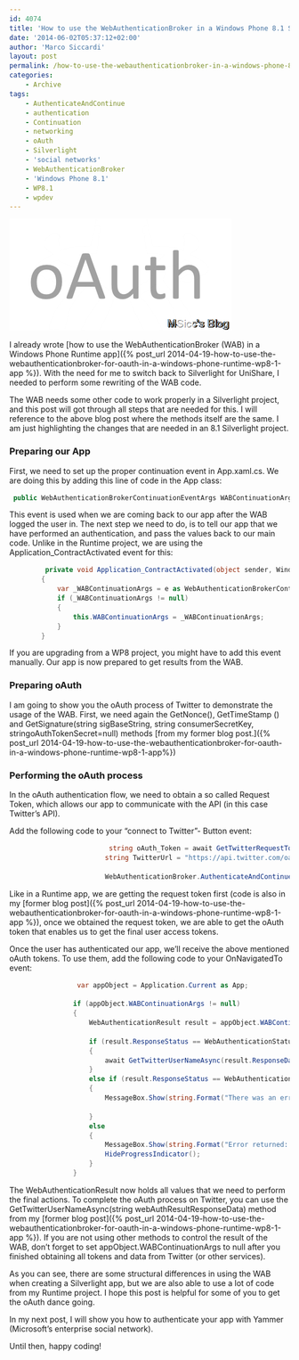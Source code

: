 ```yaml
---
id: 4074
title: 'How to use the WebAuthenticationBroker in a Windows Phone 8.1 Silverlight app'
date: '2014-06-02T05:37:12+02:00'
author: 'Marco Siccardi'
layout: post
permalink: /how-to-use-the-webauthenticationbroker-in-a-windows-phone-8-1-silverlight-app/
categories:
    - Archive
tags:
    - AuthenticateAndContinue
    - authentication
    - Continuation
    - networking
    - oAuth
    - Silverlight
    - 'social networks'
    - WebAuthenticationBroker
    - 'Windows Phone 8.1'
    - WP8.1
    - wpdev
---
```


![oAuthDance](/assets/img/2014/06/oAuthDance.png "oAuthDance")

I already wrote [how to use the WebAuthenticationBroker (WAB) in a Windows Phone Runtime app]({% post_url 2014-04-19-how-to-use-the-webauthenticationbroker-for-oauth-in-a-windows-phone-runtime-wp8-1-app %}). With the need for me to switch back to Silverlight for UniShare, I needed to perform some rewriting of the WAB code.

The WAB needs some other code to work properly in a Silverlight project, and this post will got through all steps that are needed for this. I will reference to the above blog post where the methods itself are the same. I am just highlighting the changes that are needed in an 8.1 Silverlight project.

### Preparing our App

First, we need to set up the proper continuation event in App.xaml.cs. We are doing this by adding this line of code in the App class:

``` csharp
 public WebAuthenticationBrokerContinuationEventArgs WABContinuationArgs { get; set; }
```
 
This event is used when we are coming back to our app after the WAB logged the user in. The next step we need to do, is to tell our app that we have performed an authentication, and pass the values back to our main code. Unlike in the Runtime project, we are using the Application\_ContractActivated event for this:

``` csharp
         private void Application_ContractActivated(object sender, Windows.ApplicationModel.Activation.IActivatedEventArgs e)
        {
            var _WABContinuationArgs = e as WebAuthenticationBrokerContinuationEventArgs;
            if (_WABContinuationArgs != null)
            {
                this.WABContinuationArgs = _WABContinuationArgs;
            }
        }
```
 
If you are upgrading from a WP8 project, you might have to add this event manually. Our app is now prepared to get results from the WAB.

### Preparing oAuth

I am going to show you the oAuth process of Twitter to demonstrate the usage of the WAB. First, we need again the GetNonce(), GetTimeStamp () and GetSignature(string sigBaseString, string consumerSecretKey, stringoAuthTokenSecret=null) methods [from my former blog post.]({% post_url 2014-04-19-how-to-use-the-webauthenticationbroker-for-oauth-in-a-windows-phone-runtime-wp8-1-app%})

### Performing the oAuth process

In the oAuth authentication flow, we need to obtain a so called Request Token, which allows our app to communicate with the API (in this case Twitter’s API).

Add the following code to your “connect to Twitter”- Button event:

``` csharp
                         string oAuth_Token = await GetTwitterRequestTokenAsync(TwitterCallBackUri, TwitterConsumerKey);
                        string TwitterUrl = "https://api.twitter.com/oauth/authorize?oauth_token=" + oAuth_Token;

                        WebAuthenticationBroker.AuthenticateAndContinue(new Uri(TwitterUrl), new Uri(TwitterCallBackUri));
```
 
Like in a Runtime app, we are getting the request token first (code is also in my [former blog post]({% post_url 2014-04-19-how-to-use-the-webauthenticationbroker-for-oauth-in-a-windows-phone-runtime-wp8-1-app %}), once we obtained the request token, we are able to get the oAuth token that enables us to get the final user access tokens.

Once the user has authenticated our app, we’ll receive the above mentioned oAuth tokens. To use them, add the following code to your OnNavigatedTo event:

``` csharp
                 var appObject = Application.Current as App;

                if (appObject.WABContinuationArgs != null)
                {
                    WebAuthenticationResult result = appObject.WABContinuationArgs.WebAuthenticationResult;

                    if (result.ResponseStatus == WebAuthenticationStatus.Success)
                    {
                        await GetTwitterUserNameAsync(result.ResponseData.ToString());
                    }
                    else if (result.ResponseStatus == WebAuthenticationStatus.ErrorHttp)
                    {
                        MessageBox.Show(string.Format("There was an error connecting to Twitter: \n {0}", result.ResponseErrorDetail.ToString()), "Sorry", MessageBoxButton.OK);

                    }
                    else
                    {
                        MessageBox.Show(string.Format("Error returned: \n{0}", result.ResponseStatus.ToString()), "Sorry", MessageBoxButton.OK);
                        HideProgressIndicator();
                    }
                }
```
 
The WebAuthenticationResult now holds all values that we need to perform the final actions. To complete the oAuth process on Twitter, you can use the GetTwitterUserNameAsync(string webAuthResultResponseData) method from my [former blog post]({% post_url 2014-04-19-how-to-use-the-webauthenticationbroker-for-oauth-in-a-windows-phone-runtime-wp8-1-app %}). If you are not using other methods to control the result of the WAB, don’t forget to set appObject.WABContinuationArgs to null after you finished obtaining all tokens and data from Twitter (or other services).

As you can see, there are some structural differences in using the WAB when creating a Silverlight app, but we are also able to use a lot of code from my Runtime project. I hope this post is helpful for some of you to get the oAuth dance going.

In my next post, I will show you how to authenticate your app with Yammer (Microsoft’s enterprise social network).

Until then, happy coding!